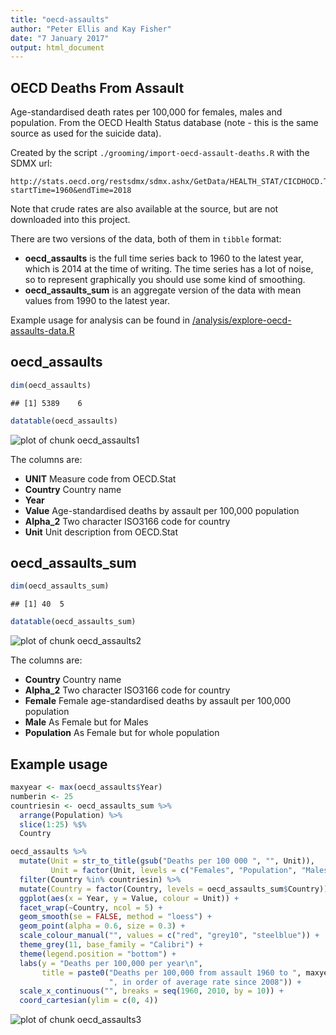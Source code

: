 ```yaml
---
title: "oecd-assaults"
author: "Peter Ellis and Kay Fisher"
date: "7 January 2017"
output: html_document
---
```




## OECD Deaths From Assault
Age-standardised death rates per 100,000 for females, males and population.  From the OECD Health Status database (note - this is the same source as used for the suicide data).

Created by the script `./grooming/import-oecd-assault-deaths.R` with the SDMX url:

```
http://stats.oecd.org/restsdmx/sdmx.ashx/GetData/HEALTH_STAT/CICDHOCD.TXCMFETF+TXCMHOTH+TXCMILTX.AUS+AUT+BEL+CAN+CHL+CZE+DNK+EST+FIN+FRA+DEU+GRC+HUN+ISL+IRL+ISR+ITA+JPN+KOR+LUX+MEX+NLD+NZL+NOR+POL+PRT+SVK+SVN+ESP+SWE+CHE+TUR+GBR+USA+NMEC+BRA+CHN+COL+CRI+IND+IDN+LVA+LTU+RUS+ZAF/all?startTime=1960&endTime=2018
```

Note that crude rates are also available at the source, but are not downloaded into this project.

There are two versions of the data, both of them in `tibble` format:

- **oecd_assaults** is the full time series back to 1960 to the latest year, which is 2014 at the time of writing.  The time series has a lot of noise, so to represent graphically you should use some kind of smoothing.
- **oecd_assaults_sum** is an aggregate version of the data with mean values from 1990 to the latest year.  

Example usage for analysis can be found in [/analysis/explore-oecd-assaults-data.R](https://github.com/ellisp/international-crime-stats/blob/master/analysis/explore-oecd-assaults-data.R)

## oecd_assaults

```r
dim(oecd_assaults)
```

```
## [1] 5389    6
```

```r
datatable(oecd_assaults)
```

![plot of chunk oecd_assaults1](figure/oecd_assaults1-1.png)

The columns are:

- **UNIT** Measure code from OECD.Stat
- **Country** Country name
- **Year** 
- **Value** Age-standardised deaths by assault per 100,000 population
- **Alpha_2** Two character ISO3166 code for country
- **Unit** Unit description from OECD.Stat

## oecd_assaults_sum


```r
dim(oecd_assaults_sum)
```

```
## [1] 40  5
```

```r
datatable(oecd_assaults_sum)
```

![plot of chunk oecd_assaults2](figure/oecd_assaults2-1.png)

The columns are:

- **Country** Country name
- **Alpha_2** Two character ISO3166 code for country
- **Female** Female age-standardised deaths by assault per 100,000 population
- **Male** As Female but for Males
- **Population** As Female but for whole population

## Example usage


```r
maxyear <- max(oecd_assaults$Year)
numberin <- 25
countriesin <- oecd_assaults_sum %>%
  arrange(Population) %>%
  slice(1:25) %$%
  Country

oecd_assaults %>%
  mutate(Unit = str_to_title(gsub("Deaths per 100 000 ", "", Unit)),
         Unit = factor(Unit, levels = c("Females", "Population", "Males"))) %>%
  filter(Country %in% countriesin) %>%
  mutate(Country = factor(Country, levels = oecd_assaults_sum$Country)) %>%
  ggplot(aes(x = Year, y = Value, colour = Unit)) +
  facet_wrap(~Country, ncol = 5) +
  geom_smooth(se = FALSE, method = "loess") +
  geom_point(alpha = 0.6, size = 0.3) +
  scale_colour_manual("", values = c("red", "grey10", "steelblue")) +
  theme_grey(11, base_family = "Calibri") +
  theme(legend.position = "bottom") +
  labs(y = "Deaths per 100,000 per year\n", 
       title = paste0("Deaths per 100,000 from assault 1960 to ", maxyear, 
                      ", in order of average rate since 2008")) +
  scale_x_continuous("", breaks = seq(1960, 2010, by = 10)) +
  coord_cartesian(ylim = c(0, 4)) 
```

![plot of chunk oecd_assaults3](figure/oecd_assaults3-1.png)

